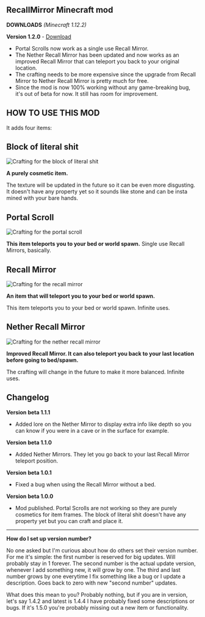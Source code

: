 ## RecallMirror Minecraft mod

**DOWNLOADS** *(Minecraft 1.12.2)*

**Version 1.2.0** - [Download](https://github.com/GodGMN/RecallMirror/raw/master/RecallMirror-1.2.0.jar)

* Portal Scrolls now work as a single use Recall Mirror.
* The Nether Recall Mirror has been updated and now works as an improved Recall Mirror that can teleport you back to your original location.
* The crafting needs to be more expensive since the upgrade from Recall Mirror to Nether Recall Mirror is pretty much for free.
* Since the mod is now 100% working without any game-breaking bug, it's out of beta for now. It still has room for improvement.

## **HOW TO USE THIS MOD**


It adds four items:

## **Block of literal shit**

![Crafting for the block of literal shit](https://imgur.com/fRBPvPz.png)

**A purely cosmetic item.**

The texture will be updated in the future so it can be even more disgusting. It doesn't have any property yet so it sounds like stone and can be insta mined with your bare hands.

## **Portal Scroll**

 ![Crafting for the portal scroll](https://imgur.com/WsEM0G7.png)

**This item teleports you to your bed or world spawn.**
Single use Recall Mirrors, basically.

## **Recall Mirror**

![Crafting for the recall mirror](https://imgur.com/b2dqhqr.png)

**An item that will teleport you to your bed or world spawn.**

This item teleports you to your bed or world spawn. Infinite uses.

## **Nether Recall Mirror**

![Crafting for the nether recall mirror](https://imgur.com/b1zbAXR.png)

**Improved Recall Mirror. It can also teleport you back to your last location before going to bed/spawn.**

The crafting will change in the future to make it more balanced. Infinite uses. 

## **Changelog**

**Version beta 1.1.1**

* Added lore on the Nether Mirror to display extra info like depth so you can know if you were in a cave or in the surface for example.

**Version beta 1.1.0**

* Added Nether Mirrors. They let you go back to your last Recall Mirror teleport position.

**Version beta 1.0.1**

* Fixed a bug when using the Recall Mirror without a bed.

**Version beta 1.0.0**

* Mod published. Portal Scrolls are not working so they are purely cosmetics for item frames. The block of literal shit doesn't have any property yet but you can craft and place it.

----

**How do I set up version number?**

No one asked but I'm curious about how do others set their version number. For me it's simple: the first number is reserved for big updates. Will probably stay in 1 forever. The second number is the actual update version, whenever I add something new, it will grow by one. The third and last number grows by one everytime I fix something like a bug or I update a description. Goes back to zero with new "second number" updates.

What does this mean to you? Probably nothing, but if you are in version, let's say 1.4.2 and latest is 1.4.4 I have probably fixed some descriptions or bugs. If it's 1.5.0 you're probably missing out a new item or functionality.
